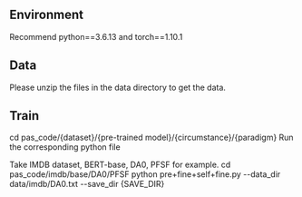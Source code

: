 ## Environment
Recommend python==3.6.13 and torch==1.10.1

## Data
Please unzip the files in the data directory to get the data.

## Train
cd pas_code/{dataset}/{pre-trained model}/{circumstance}/{paradigm}
Run the corresponding python file

Take IMDB dataset, BERT-base, DA0, PFSF for example.
cd pas_code/imdb/base/DA0/PFSF
python pre+fine+self+fine.py --data_dir data/imdb/DA0.txt --save_dir {SAVE_DIR}
